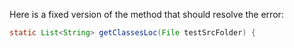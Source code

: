 Here is a fixed version of the method that should resolve the error:

```java
static List<String> getClassesLoc(File testSrcFolder) {
